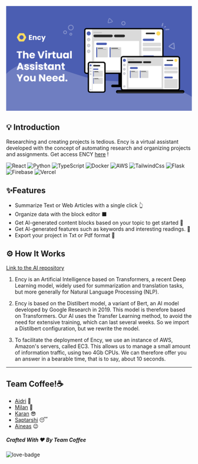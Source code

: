 <img src="./assets/Ency.png">


## 💡 Introduction

Researching and creating projects is tedious. Ency is a virtual assistant developed with the concept of automating research and organizing projects and assignments. Get access ENCY [here](https://ency.live/) !

![React](https://img.shields.io/badge/-React-blue) ![Python](https://img.shields.io/badge/-Python-yellow) ![TypeScript](https://img.shields.io/badge/-TypeScript-cyan) ![Docker](https://img.shields.io/badge/-Docker-blue) ![AWS](https://img.shields.io/badge/-AWS-yellow) ![TailwindCss](https://img.shields.io/badge/-Tailwindcss-aqua) ![Flask](https://img.shields.io/badge/-Flask-green) ![Firebase](https://img.shields.io/badge/-Firebase-orange) ![Vercel](https://img.shields.io/badge/-Vercel-blue)

## ✨Features 

- Summarize Text or Web Articles with a single click 👆
- Organize data with the block editor ⬛
- Get AI-generated content blocks based on your topic to get started 🏃‍
- Get AI-generated features such as keywords and interesting readings. 🔑
- Export your project in Txt or Pdf format 📝

## ⚙ How It Works 

[Link to the AI repository](https://github.com/AIDRI/ENCY-AI)

1. Ency is an Artificial Intelligence based on Transformers, a recent Deep Learning model, widely used for summarization and translation tasks, but more generally for Natural  Language Processing (NLP).

2. Ency is based on the Distilbert model, a variant of Bert, an AI model developed by Google Research in 2019. This model is therefore based on Transformers. Our AI uses the Transfer Learning method, to avoid the need for extensive training, which can last several weeks. So we import a Distilbert configuration, but we rewrite the model.

3. To facilitate the deployment of Ency, we use an instance of AWS, Amazon's servers, called EC3. This allows us to manage a small amount of information traffic, using two 4Gb CPUs. We can therefore offer you an answer in a bearable time, that is to say, about 10 seconds.

---

## Team Coffee!☕

- [Aidri](https://github.com/AIDRI) 🧐
- [Milan](https://github.com/milan090) 🤠
- [Karan](https://github.com/KaranSinghBisht) 😎
- [Saptarshi](https://github.com/saptarshibasu15) 😴
- [Aineas](https://github.com/AineasGamingYolo) 😉

##### Crafted With ♥ By Team Coffee

![love-badge](https://forthebadge.com/images/badges/built-with-love.svg)
